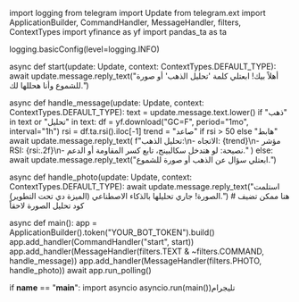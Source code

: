 import logging
from telegram import Update
from telegram.ext import ApplicationBuilder, CommandHandler, MessageHandler, filters, ContextTypes
import yfinance as yf
import pandas_ta as ta

logging.basicConfig(level=logging.INFO)

async def start(update: Update, context: ContextTypes.DEFAULT_TYPE):
    await update.message.reply_text("أهلاً بيك! ابعتلي كلمة 'تحليل الذهب' أو صورة للشموع وأنا هحللها لك.")

async def handle_message(update: Update, context: ContextTypes.DEFAULT_TYPE):
    text = update.message.text.lower()
    if "ذهب" in text or "تحليل" in text:
        df = yf.download("GC=F", period="1mo", interval="1h")
        rsi = df.ta.rsi().iloc[-1]
        trend = "صاعد" if rsi > 50 else "هابط"
        await update.message.reply_text(
            f"تحليل الذهب:\n- الاتجاه: {trend}\n- مؤشر RSI: {rsi:.2f}\n- نصيحة: لو هتدخل سكالبينج، تابع كسر المقاومة أو الدعم."
        )
    else:
        await update.message.reply_text("ابعتلي سؤال عن الذهب أو صورة للشموع.")

async def handle_photo(update: Update, context: ContextTypes.DEFAULT_TYPE):
    await update.message.reply_text("استلمت الصورة! جاري تحليلها بالذكاء الاصطناعي (الميزة دي تحت التطوير).")
    # هنا ممكن تضيف كود تحليل الصورة لاحقاً

async def main():
    app = ApplicationBuilder().token("YOUR_BOT_TOKEN").build()
    app.add_handler(CommandHandler("start", start))
    app.add_handler(MessageHandler(filters.TEXT & ~filters.COMMAND, handle_message))
    app.add_handler(MessageHandler(filters.PHOTO, handle_photo))
    await app.run_polling()

if __name__ == "__main__":
    import asyncio
    asyncio.run(main())تليجرام
